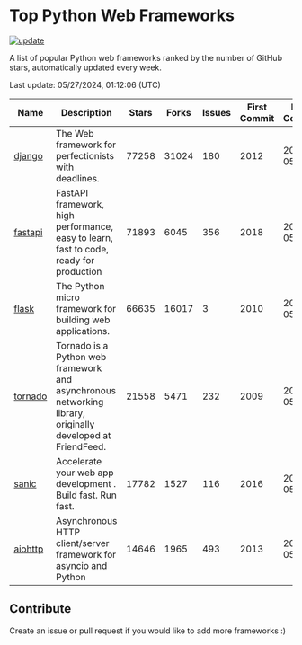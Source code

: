 # Top Python Web Frameworks

[![update](https://github.com/sunnysid3up/python-web-frameworks/actions/workflows/update.yml/badge.svg)](https://github.com/sunnysid3up/python-web-frameworks/actions/workflows/update.yml)

A list of popular Python web frameworks ranked by the number of GitHub stars, automatically updated every week.

Last update: 05/27/2024, 01:12:06 (UTC)

| Name          | Description          | Stars                     | Forks          | Issues               | First Commit        | Last Commit         |
|---------------|----------------------|---------------------------|----------------|----------------------|---------------------|---------------------|
| [django](https://github.com/django/django) | The Web framework for perfectionists with deadlines. | 77258 | 31024 | 180 | 2012 | 2024-05-26 |
| [fastapi](https://github.com/tiangolo/fastapi) | FastAPI framework, high performance, easy to learn, fast to code, ready for production | 71893 | 6045 | 356 | 2018 | 2024-05-27 |
| [flask](https://github.com/pallets/flask) | The Python micro framework for building web applications. | 66635 | 16017 | 3 | 2010 | 2024-05-27 |
| [tornado](https://github.com/tornadoweb/tornado) | Tornado is a Python web framework and asynchronous networking library, originally developed at FriendFeed. | 21558 | 5471 | 232 | 2009 | 2024-05-26 |
| [sanic](https://github.com/sanic-org/sanic) |  Accelerate your web app development . Build fast. Run fast. | 17782 | 1527 | 116 | 2016 | 2024-05-26 |
| [aiohttp](https://github.com/aio-libs/aiohttp) | Asynchronous HTTP client/server framework for asyncio and Python | 14646 | 1965 | 493 | 2013 | 2024-05-26 |

## Contribute 

Create an issue or pull request if you would like to add more frameworks :)